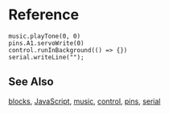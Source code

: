 # Reference

```namespaces
music.playTone(0, 0)
pins.A1.servoWrite(0)
control.runInBackground(() => {})
serial.writeLine("");
```

## See Also

[blocks](/blocks), [JavaScript](/javascript), [music](/reference/music), [control](/reference/control), [pins](/reference/pins), [serial](/reference/serial)

